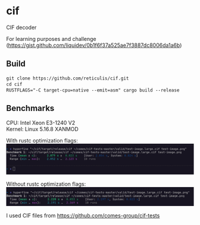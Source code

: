 # cif
CIF decoder 

For learning purposes and challenge (https://gist.github.com/liquidev/0b1f6f37a525ae7f3887dc8006da1a6b)

## Build

```shell
git clone https://github.com/reticulis/cif.git
cd cif
RUSTFLAGS="-C target-cpu=native --emit=asm" cargo build --release
```

## Benchmarks
CPU: Intel Xeon E3-1240 V2 \
Kernel: Linux 5.16.8 XANMOD

With rustc optimization flags:
![with_flags](with_flags.png)

Without rustc optimization flags:
![without_flags](without_flags.png)

I used CIF files from https://github.com/comes-group/cif-tests
